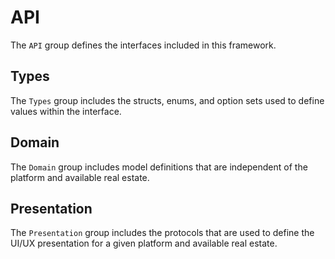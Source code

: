 #  API
The `API` group defines the interfaces included in this framework.

## Types
The `Types` group includes the structs, enums, and option sets used to define values within the interface.

## Domain
The `Domain` group includes model definitions that are independent of the platform and available real estate. 

## Presentation
The `Presentation` group includes the protocols that are used to define the UI/UX presentation for a given platform and  available real estate.
